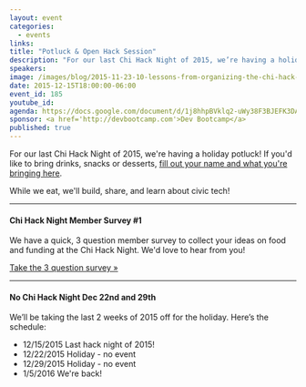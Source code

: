 ```yaml
---
layout: event
categories: 
  - events
links:
title: "Potluck & Open Hack Session"
description: "For our last Chi Hack Night of 2015, we’re having a holiday potluck! If you’d like, please bring drinks, snacks or desserts. While we eat, we’ll build, share, and learn about civic tech!"
speakers:
image: /images/blog/2015-11-23-10-lessons-from-organizing-the-chi-hack-night/img10.jpg
date: 2015-12-15T18:00:00-06:00
event_id: 185
youtube_id: 
agenda: https://docs.google.com/document/d/1j8hhpBVklq2-uWy38F3BJEFK3DAuJ92DZrwb2E93qpE/edit#
sponsor: <a href='http://devbootcamp.com'>Dev Bootcamp</a>
published: true
---
```


For our last Chi Hack Night of 2015, we're having a holiday potluck! If you'd like to bring drinks, snacks or desserts, [fill out your name and what you're bringing here](https://docs.google.com/spreadsheets/d/14snSal3oou-973DxkZN-peX2BDafp6Ux9Jfx3HT5_oA/edit#). 

While we eat, we'll build, share, and learn about civic tech!

---

#### Chi Hack Night Member Survey #1

We have a quick, 3 question member survey to collect your ideas on food and funding at the Chi Hack Night. We'd love to hear from you!

[Take the 3 question survey &raquo;](https://docs.google.com/forms/d/1162JlCkQpvA5KYi4_GGvXQPFN-Q4UTdQ1n5J9Xu3jx4/viewform)

---

#### No Chi Hack Night Dec 22nd and 29th

We’ll be taking the last 2 weeks of 2015 off for the holiday. Here’s the schedule:

* 12/15/2015  Last hack night of 2015!
* 12/22/2015  Holiday - no event
* 12/29/2015  Holiday - no event
* 1/5/2016    We're back!

